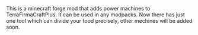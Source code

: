 This is a minecraft forge mod that adds power machines to TerraFirmaCraftPlus. It can be used in any modpacks.
Now there has just one tool which can divide your food precisely, other mechines will be added soon.
